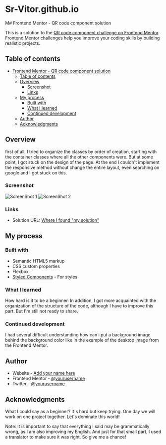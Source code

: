 # Sr-Vitor.github.io
M# Frontend Mentor - QR code component solution

This is a solution to the [QR code component challenge on Frontend Mentor](https://www.frontendmentor.io/challenges/qr-code-component-iux_sIO_H). Frontend Mentor challenges help you improve your coding skills by building realistic projects. 

## Table of contents

- [Frontend Mentor - QR code component solution](#frontend-mentor---qr-code-component-solution)
  - [Table of contents](#table-of-contents)
  - [Overview](#overview)
    - [Screenshot](#screenshot)
    - [Links](#links)
  - [My process](#my-process)
    - [Built with](#built-with)
    - [What I learned](#what-i-learned)
    - [Continued development](#continued-development)
  - [Author](#author)
  - [Acknowledgments](#acknowledgments)


## Overview

first of all, I tried to organize the classes by order of creation, starting with the container classes where all the other components were. But at some point, I got stuck on the design of the page. At the end I couldn't implement the responsive method without change the entire layout, even searching on google and I got stuck on this. 

### Screenshot

![ScreenShot 1](../../Desktop/Screenshot%201.jpg) 
![ScreenShot 2](../../Desktop/Screenshot%202.jpg)



### Links

- Solution URL: [Where I found "my solution"](https://youtu.be/7-orzsht98k)


## My process

### Built with

- Semantic HTML5 markup
- CSS custom properties
- Flexbox
- [Styled Components](https://styled-components.com/) - For styles


### What I learned

How hard is it to be a beginner. In addition, I got more acquainted with the organization of the structure of the code, although I have to improve this part. 
But I'm still not ready to share. 



### Continued development

I had several difficult understanding how can i put a background image behind the background color like in the example of the desktop image
from the Frontend Mentor. 





## Author

- Website - [Add your name here](https://www.your-site.com)
- Frontend Mentor - [@yourusername](https://www.frontendmentor.io/profile/yourusername)
- Twitter - [@yourusername](https://www.twitter.com/yourusername)


## Acknowledgments
What I could say as a beginner? It´s hard but keep trying. One day we will work on one project together. Let's dominate this world!

Note: It is important to say that everything I said may be grammatically wrong, as I am also improving my English. And just for that small part, I used a translator to make sure it was right. So give me a chance!
